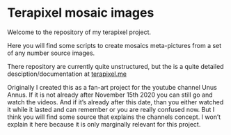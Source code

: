 # Terapixel mosaic images
Welcome to the repository of my terapixel project.

Here you will find some scripts to create mosaics 
meta-pictures from a set of any number source images.

There repository are currently quite unstructured, 
but the is a quite detailed desciption/documentation 
at [terapixel.me](https://terapixel.me/docs/)


Originally I created this as a fan-art project for the 
youtube channel Unus Annus. If it is not already after 
November 15th 2020 you can still go and watch the videos. 
And if it’s already after this date, than you either 
watched it while it lasted and can remember or you are 
really confused now. But I think you will find some source 
that explains the channels concept. I won’t explain it here 
because it is only marginally relevant for this project.
